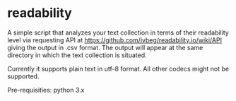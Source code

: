 # readability

A simple script that analyzes your text collection in terms of their readability level via requesting API at https://github.com/ivbeg/readability.io/wiki/API giving the output in .csv format. The output will appear at the same directory in which the text collection is situated.

Currently it supports plain text in utf-8 format. All other codecs might not be supported.

Pre-requisities: python 3.x
